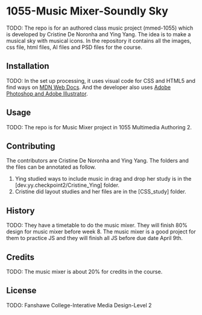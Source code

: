 
# 1055-Music Mixer-Soundly Sky
TODO: The repo is for an authored class music project (mmed-1055) which is developed by Cristine De Noronha and Ying Yang. The idea is to make a musical sky with musical icons. In the repository it contains all the images, css file, html files, AI files and PSD files for the course.

## Installation
TODO: In the set up processing, it uses visual code for CSS and HTML5 and find ways on [MDN Web Docs](https://developer.mozilla.org/en-US/). 
And the developer also uses [Adobe Photoshop and Adobe Illustrator](https://www.adobe.com/ca_fr/).

## Usage
TODO: The repo is for Music Mixer project in 1055 Multimedia Authoring 2.

## Contributing
The contributors are Cristine De Noronha and Ying Yang. The folders and the files can be annotated as follow.
1. Ying studied ways to include music in drag and drop her study is in the [dev.yy.checkpoint2/Cristine_Ying] folder.
2. Cristine did layout studies and her files are in the [CSS_study] folder.

## History
TODO: They have a timetable to do the music mixer. They will finish 80% design for music mixer before week 8. The music mixer is a good project for them to practice JS and they will finish all JS before due date April 9th.
## Credits
TODO: The music mixer is about 20% for credits in the course.

## License
TODO: Fanshawe College-Interative Media Design-Level 2

